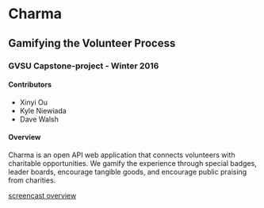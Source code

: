 # Charma 
## Gamifying the Volunteer Process 
### GVSU Capstone-project - Winter 2016

#### Contributors
- Xinyi Ou
- Kyle Niewiada
- Dave Walsh

#### Overview
Charma is an open API web application that connects volunteers with charitable opportunities.  We gamify the experience through special badges, leader boards, encourage tangible goods, and encourage public praising from charities. 

[screencast overview](https://www.youtube.com/embed/HWSoWfWqcsU)
